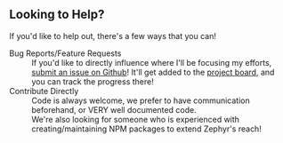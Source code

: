 <h2>Looking to Help?</h2>
<p>If you'd like to help out, there's a few ways that you can!</p>
<dl>
<dt>Bug Reports/Feature Requests</dt>
<dd>If you'd like to directly influence where I'll be focusing my efforts, <a href="https://github.com/ZephyrStudio/ZephyrJS/issues">submit an issue on Github</a>! It'll get added to the <a href="https://github.com/orgs/ZephyrStudio/projects/1">project board</a>, and you can track the progress there!</dd>
<dt>Contribute Directly</dt>
<dd>Code is always welcome, we prefer to have communication beforehand, or VERY well documented code.</dd>
<dd>We're also looking for someone who is experienced with creating/maintaining NPM packages to extend Zephyr's reach!</dd>
</dl>